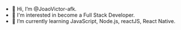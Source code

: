 - 👋 Hi, I’m @JoaoVictor-afk.
- 👀 I'm interested in become a Full Stack Developer.
- 🌱 I’m currently learning JavaScript, Node.js, reactJS, React Native.
 

<!---
JoaoVictor-afk/JoaoVictor-afk is a ✨ special ✨ repository because its `README.md` (this file) appears on your GitHub profile.
You can click the Preview link to take a look at your changes.
--->
